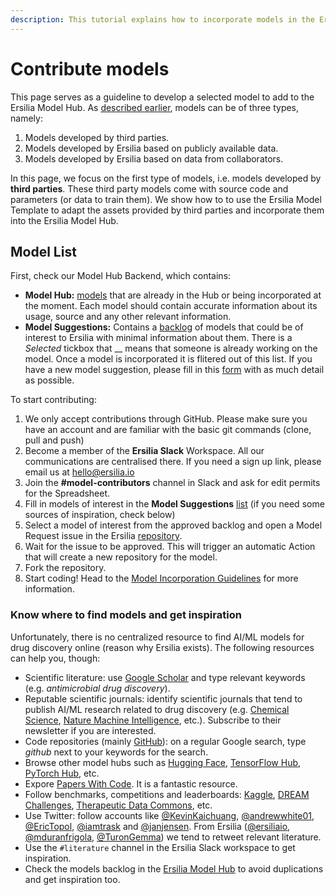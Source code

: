```yaml
---
description: This tutorial explains how to incorporate models in the Ersilia Model Hub
---
```


# Contribute models

This page serves as a guideline to develop a selected model to add to the Ersilia Model Hub. As [described earlier](../ersilia-model-hub/introduction.md), models can be of three types, namely:

1. Models developed by third parties.
2. Models developed by Ersilia based on publicly available data.
3. Models developed by Ersilia based on data from collaborators.

In this page, we focus on the first type of models, i.e. models developed by **third parties**. These third party models come with source code and parameters (or data to train them). We show how to to use the Ersilia Model Template to adapt the assets provided by third parties and incorporate them into the Ersilia Model Hub.

## Model List

First, check our Model Hub Backend, which contains:

* **Model Hub:** [models](https://airtable.com/shrNc3sTtTA3QeEZu/tblZGe2a2XeBxrEHP) that are already in the Hub or being incorporated at the moment. Each model should contain accurate information about its usage, source and any other relevant information.
* **Model Suggestions:** Contains a [backlog](https://airtable.com/shrTpe45mLKqaHXsc) of models that could be of interest to Ersilia with minimal information about them. There is a _Selected_ tickbox that __ means that someone is already working on the model. Once a model is incorporated it is flitered out of this list. If you have a new model suggestion, please fill in this [form](https://airtable.com/shroQLlkcmDcC0xzm) with as much detail as possible.

To start contributing:

1. We only accept contributions through GitHub. Please make sure you have an account and are familiar with the basic git commands (clone, pull and push)
2. Become a member of the **Ersilia Slack** Workspace. All our communications are centralised there. If you need a sign up link, please email us at hello@ersilia.io
3. Join the **#model-contributors** channel in Slack and ask for edit permits for the Spreadsheet.
4. Fill in models of interest in the **Model Suggestions** [list](https://airtable.com/shroQLlkcmDcC0xzm) (if you need some sources of inspiration, check below)
5. Select a model of interest from the approved backlog and open a Model Request issue in the Ersilia [repository](https://github.com/ersilia-os/ersilia/issues/new/choose).
6. Wait for the issue to be approved. This will trigger an automatic Action that will create a new repository for the model.
7. Fork the repository.
8. Start coding! Head to the [Model Incorporation Guidelines](../ersilia-model-hub/contribute-models/model-incorporation-guidelines.md) for more information.

### Know where to find models and get inspiration

Unfortunately, there is no centralized resource to find AI/ML models for drug discovery online (reason why Ersilia exists). The following resources can help you, though:

* Scientific literature: use [Google Scholar](https://scholar.google.com) and type relevant keywords (e.g. _antimicrobial drug discovery_).
* Reputable scientific journals: identify scientific journals that tend to publish AI/ML research related to drug discovery (e.g. [Chemical Science](https://www.rsc.org/journals-books-databases/about-journals/chemical-science/), [Nature Machine Intelligence](https://www.nature.com/natmachintell/), etc.). Subscribe to their newsletter if you are interested.
* Code repositories (mainly [GitHub](https://github.com)): on a regular Google search, type _github_ next to your keywords for the search.
* Browse other model hubs such as [Hugging Face](https://huggingface.co), [TensorFlow Hub](https://tensorflow.org/hub), [PyTorch Hub](https://pytorch.org/hub), etc.
* Expore [Papers With Code](https://paperswithcode.com/). It is a fantastic resource.
* Follow benchmarks, competitions and leaderboards: [Kaggle](https://www.kaggle.com/), [DREAM Challenges](https://dreamchallenges.org/), [Therapeutic Data Commons](https://tdcommons.ai/), etc.
* Use Twitter: follow accounts like [@KevinKaichuang](https://twitter.com/KevinKaichuang), [@andrewwhite01](https://twitter.com/andrewwhite01), [@EricTopol](https://twitter.com/erictopol), [@iamtrask](https://twitter.com/iamtrask) and [@janjensen](https://twitter.com/janjensen). From Ersilia ([@ersiliaio](https://twitter.com/ersiliaio), [@mduranfrigola](https://twitter.com/mduranfrigola), [@TuronGemma](https://twitter.com/TuronGemma)) we tend to retweet relevant literature.
* Use the `#literature` channel in the Ersilia Slack workspace to get inspiration.
* Check the models backlog in the [Ersilia Model Hub](https://airtable.com/shrNc3sTtTA3QeEZu) to avoid duplications and get inspiration too.
